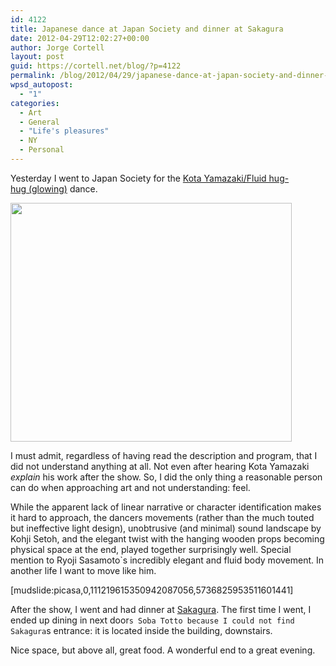 ```yaml
---
id: 4122
title: Japanese dance at Japan Society and dinner at Sakagura
date: 2012-04-29T12:02:27+00:00
author: Jorge Cortell
layout: post
guid: https://cortell.net/blog/?p=4122
permalink: /blog/2012/04/29/japanese-dance-at-japan-society-and-dinner-at-sakagura/
wpsd_autopost:
  - "1"
categories:
  - Art
  - General
  - "Life's pleasures"
  - NY
  - Personal
---
```

Yesterday I went to Japan Society for the <a title="https://www.japansociety.org/event_detail?eid=38d0faf9" href="https://www.japansociety.org/event_detail?eid=38d0faf9" target="_blank">Kota Yamazaki/Fluid hug-hug (glowing)</a> dance.

<img class="aligncenter" title="from Japan Society" src="https://www.japansociety.org/resources/legacy/event/Kota2011_JS-0229-Edit-Ryutaro-Mishima_450.jpg" alt="" width="450" height="382" />

I must admit, regardless of having read the description and program, that I did not understand anything at all. Not even after hearing Kota Yamazaki _explain_ his work after the show. So, I did the only thing a reasonable person can do when approaching art and not understanding: feel.

While the apparent lack of linear narrative or character identification makes it hard to approach, the dancers movements (rather than the much touted but ineffective light design), unobtrusive (and minimal) sound landscape by Kohji Setoh, and the elegant twist with the hanging wooden props becoming physical space at the end, played together surprisingly well. Special mention to Ryoji Sasamoto`s incredibly elegant and fluid body movement. In another life I want to move like him.

[mudslide:picasa,0,111219615350942087056,5736825953511601441]

After the show, I went and had dinner at <a title="https://www.sakagura.com/" href="https://www.sakagura.com/" target="_blank">Sakagura</a>. The first time I went, I ended up dining in next door`s Soba Totto because I could not find Sakagura`s entrance: it is located inside the building, downstairs.

Nice space, but above all, great food. A wonderful end to a great evening.